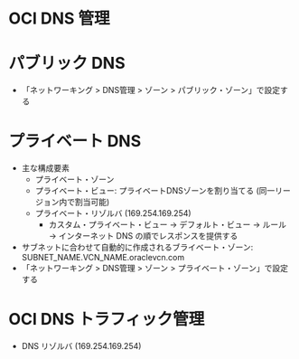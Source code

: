 # OCI DNS 管理
# パブリック DNS
- 「ネットワーキング > DNS管理 > ゾーン > パブリック・ゾーン」で設定する
# プライベート DNS
- 主な構成要素
  - プライベート・ゾーン
  - プライベート・ビュー: プライベートDNSゾーンを割り当てる (同一リージョン内で割当可能)
  - プライベート・リゾルバ (169.254.169.254)
    - カスタム・プライベート・ビュー → デフォルト・ビュー → ルール → インターネット DNS の順でレスポンスを提供する
- サブネットに合わせて自動的に作成されるブライベート・ゾーン: SUBNET_NAME.VCN_NAME.oraclevcn.com
- 「ネットワーキング > DNS管理 > ゾーン > プライベート・ゾーン」で設定する
# OCI DNS トラフィック管理
- DNS リゾルバ (169.254.169.254)
